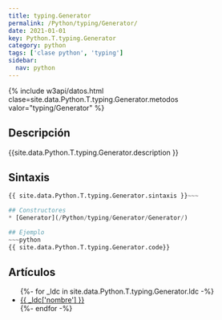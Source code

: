 ```yaml
---
title: typing.Generator
permalink: /Python/typing/Generator/
date: 2021-01-01
key: Python.T.typing.Generator
category: python
tags: ['clase python', 'typing']
sidebar: 
  nav: python
---
```


{% include w3api/datos.html clase=site.data.Python.T.typing.Generator.metodos valor="typing/Generator" %}

## Descripción
{{site.data.Python.T.typing.Generator.description }}

## Sintaxis
~~~python
{{ site.data.Python.T.typing.Generator.sintaxis }}~~~

## Constructores
* [Generator](/Python/typing/Generator/Generator/)

## Ejemplo
~~~python
{{ site.data.Python.T.typing.Generator.code}}
~~~

## Artículos
<ul>
{%- for _ldc in site.data.Python.T.typing.Generator.ldc -%}
   <li>
       <a href="{{_ldc['url'] }}">{{ _ldc['nombre'] }}</a>
   </li>
{%- endfor -%}
</ul>
